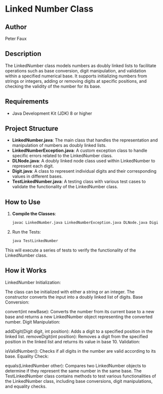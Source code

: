 # Linked Number Class

## Author
Peter Faux
## Description

The LinkedNumber class models numbers as doubly linked lists to facilitate operations such as base conversion, digit manipulation, and validation within a specified numerical base. It supports initializing numbers from strings or integers, adding or removing digits at specific positions, and checking the validity of the number for its base.

## Requirements

- Java Development Kit (JDK) 8 or higher

## Project Structure

- **LinkedNumber.java**: The main class that handles the representation and manipulation of numbers as doubly linked lists.
- **LinkedNumberException.java**: A custom exception class to handle specific errors related to the LinkedNumber class.
- **DLNode.java**: A doubly linked node class used within LinkedNumber to represent each digit.
- **Digit.java**: A class to represent individual digits and their corresponding values in different bases.
- **TestLinkedNumber.java**: A testing class with various test cases to validate the functionality of the LinkedNumber class.

## How to Use

1. **Compile the Classes**:
   ```bash
   javac LinkedNumber.java LinkedNumberException.java DLNode.java Digit.java TestLinkedNumber.java
2. Run the Tests:

   ```bash
   java TestLinkedNumber
This will execute a series of tests to verify the functionality of the LinkedNumber class.

## How it Works
LinkedNumber Initialization:

The class can be initialized with either a string or an integer. The constructor converts the input into a doubly linked list of digits.
Base Conversion:

convert(int newBase): Converts the number from its current base to a new base and returns a new LinkedNumber object representing the converted number.
Digit Manipulation:

addDigit(Digit digit, int position): Adds a digit to a specified position in the linked list.
removeDigit(int position): Removes a digit from the specified position in the linked list and returns its value in base 10.
Validation:

isValidNumber(): Checks if all digits in the number are valid according to its base.
Equality Check:

equals(LinkedNumber other): Compares two LinkedNumber objects to determine if they represent the same number in the same base.
The TestLinkedNumber class contains methods to test various functionalities of the LinkedNumber class, including base conversions, digit manipulations, and equality checks.